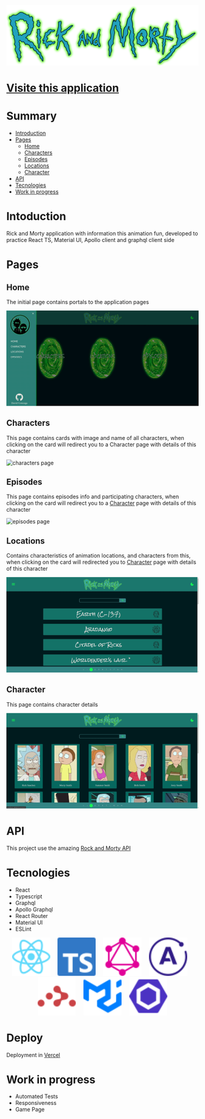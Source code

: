 ![Rick and Morty logo](./src/images/Daco_4305710.png)

# [Visite this application](https://rick-and-morty-gonzagadavid.vercel.app/)

# Summary
- [Introduction](#introduction)
- [Pages](#pages)
  - [Home](#home)
  - [Characters](#characters)
  - [Episodes](#episodes)
  - [Locations](#locations)
  - [Character](#character)
- [API](#API)
- [Tecnologies](#tecnologies)
- [Work in progress](#work-in-progress)

# Intoduction

Rick and Morty application with information this animation fun, developed to practice React TS, Material UI, Apollo client and graphql client side

# Pages

## Home

The initial page contains portals to the application pages

![home page](./public/assets/gifs/home.gif)

## Characters 

This page contains cards with image and name of all characters, when clicking on the card will redirect you to a Character page with details of this character

![characters page](./public/assets/gifs/chacters.gif)


## Episodes

This page contains episodes info and participating characters, when clicking on the card will redirect you to a [Character](#character) page with details of this character


![episodes page](./public/assets/gifs/episodes.gif)

## Locations 

Contains characteristics of animation locations, and characters from this, when clicking on the card will redirected you to [Character](#character) page with details of this character

![locations page](./public/assets/gifs/locations.gif)

## Character

This page contains character details

![Character page](./public/assets/gifs/character.gif)

# API

This project use the amazing [Rock and Morty API](https://rickandmortyapi.com/)

# Tecnologies

- React
- Typescript
- Graphql
- Apollo Graphql
- React Router
- Material UI
- ESLint  
  
<div align="center">
  <img height="100" width="100" src="./public/assets/icons/react.svg"/> 
  &nbsp;&nbsp;&nbsp;
  <img height="100" width="100" src="./public/assets/icons/typescript.svg" />
  &nbsp;&nbsp;&nbsp;
  <img height="100" width="100" src="./public/assets/icons/graphql.svg" />
  &nbsp;&nbsp;&nbsp;
  <img height="100" width="100" src="./public/assets/icons/apollographql.svg" />
  &nbsp;&nbsp;&nbsp;
  <img height="100" width="100" src="./public/assets/icons/reactrouter.svg" />
  &nbsp;&nbsp;&nbsp;
  <img height="100" width="100" src="./public/assets/icons/mui.svg" />
  &nbsp;&nbsp;&nbsp;
  <img height="100" width="100" src="./public/assets/icons/eslint.svg" />
</div>

# Deploy

Deployment in [Vercel](https://vercel.com/) 

# Work in progress

- Automated Tests
- Responsiveness
- Game Page
